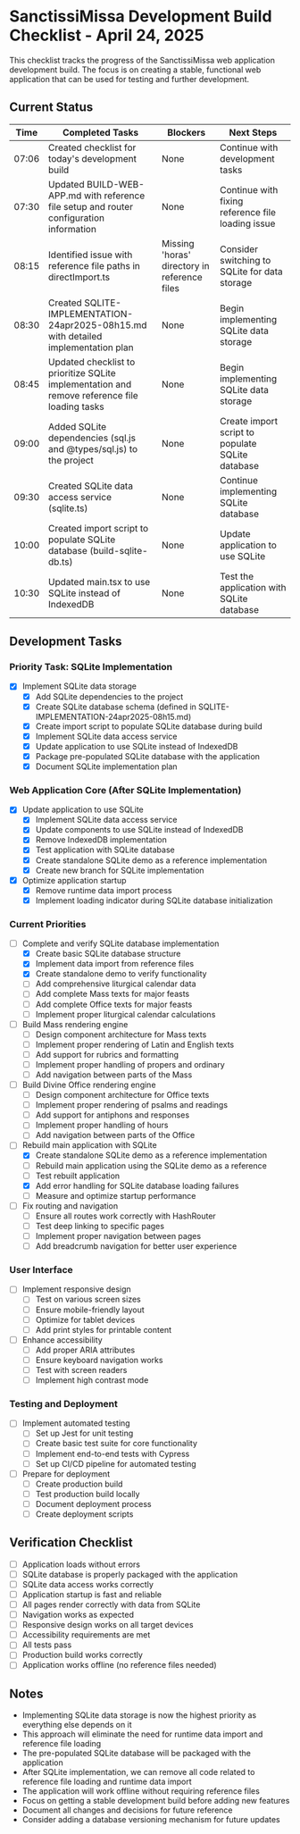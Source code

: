 # SanctissiMissa Development Build Checklist - April 24, 2025

This checklist tracks the progress of the SanctissiMissa web application development build. The focus is on creating a stable, functional web application that can be used for testing and further development.

## Current Status

| Time | Completed Tasks | Blockers | Next Steps |
|------|----------------|-----------|------------|
| 07:06 | Created checklist for today's development build | None | Continue with development tasks |
| 07:30 | Updated BUILD-WEB-APP.md with reference file setup and router configuration information | None | Continue with fixing reference file loading issue |
| 08:15 | Identified issue with reference file paths in directImport.ts | Missing 'horas' directory in reference files | Consider switching to SQLite for data storage |
| 08:30 | Created SQLITE-IMPLEMENTATION-24apr2025-08h15.md with detailed implementation plan | None | Begin implementing SQLite data storage |
| 08:45 | Updated checklist to prioritize SQLite implementation and remove reference file loading tasks | None | Begin implementing SQLite data storage |
| 09:00 | Added SQLite dependencies (sql.js and @types/sql.js) to the project | None | Create import script to populate SQLite database |
| 09:30 | Created SQLite data access service (sqlite.ts) | None | Continue implementing SQLite database |
| 10:00 | Created import script to populate SQLite database (build-sqlite-db.ts) | None | Update application to use SQLite |
| 10:30 | Updated main.tsx to use SQLite instead of IndexedDB | None | Test the application with SQLite database |

## Development Tasks

### Priority Task: SQLite Implementation

- [x] Implement SQLite data storage
  - [x] Add SQLite dependencies to the project
  - [x] Create SQLite database schema (defined in SQLITE-IMPLEMENTATION-24apr2025-08h15.md)
  - [x] Create import script to populate SQLite database during build
  - [x] Implement SQLite data access service
  - [x] Update application to use SQLite instead of IndexedDB
  - [x] Package pre-populated SQLite database with the application
  - [x] Document SQLite implementation plan

### Web Application Core (After SQLite Implementation)

- [x] Update application to use SQLite
  - [x] Implement SQLite data access service
  - [x] Update components to use SQLite instead of IndexedDB
  - [x] Remove IndexedDB implementation
  - [x] Test application with SQLite database
  - [x] Create standalone SQLite demo as a reference implementation
  - [x] Create new branch for SQLite implementation

- [x] Optimize application startup
  - [x] Remove runtime data import process
  - [x] Implement loading indicator during SQLite database initialization

### Current Priorities

- [ ] Complete and verify SQLite database implementation
  - [x] Create basic SQLite database structure
  - [x] Implement data import from reference files
  - [x] Create standalone demo to verify functionality
  - [ ] Add comprehensive liturgical calendar data
  - [ ] Add complete Mass texts for major feasts
  - [ ] Add complete Office texts for major feasts
  - [ ] Implement proper liturgical calendar calculations

- [ ] Build Mass rendering engine
  - [ ] Design component architecture for Mass texts
  - [ ] Implement proper rendering of Latin and English texts
  - [ ] Add support for rubrics and formatting
  - [ ] Implement proper handling of propers and ordinary
  - [ ] Add navigation between parts of the Mass

- [ ] Build Divine Office rendering engine
  - [ ] Design component architecture for Office texts
  - [ ] Implement proper rendering of psalms and readings
  - [ ] Add support for antiphons and responses
  - [ ] Implement proper handling of hours
  - [ ] Add navigation between parts of the Office

- [ ] Rebuild main application with SQLite
  - [x] Create standalone SQLite demo as a reference implementation
  - [ ] Rebuild main application using the SQLite demo as a reference
  - [ ] Test rebuilt application
  - [x] Add error handling for SQLite database loading failures
  - [ ] Measure and optimize startup performance

- [ ] Fix routing and navigation
  - [ ] Ensure all routes work correctly with HashRouter
  - [ ] Test deep linking to specific pages
  - [ ] Implement proper navigation between pages
  - [ ] Add breadcrumb navigation for better user experience

### User Interface

- [ ] Implement responsive design
  - [ ] Test on various screen sizes
  - [ ] Ensure mobile-friendly layout
  - [ ] Optimize for tablet devices
  - [ ] Add print styles for printable content

- [ ] Enhance accessibility
  - [ ] Add proper ARIA attributes
  - [ ] Ensure keyboard navigation works
  - [ ] Test with screen readers
  - [ ] Implement high contrast mode

### Testing and Deployment

- [ ] Implement automated testing
  - [ ] Set up Jest for unit testing
  - [ ] Create basic test suite for core functionality
  - [ ] Implement end-to-end tests with Cypress
  - [ ] Set up CI/CD pipeline for automated testing

- [ ] Prepare for deployment
  - [ ] Create production build
  - [ ] Test production build locally
  - [ ] Document deployment process
  - [ ] Create deployment scripts

## Verification Checklist

- [ ] Application loads without errors
- [ ] SQLite database is properly packaged with the application
- [ ] SQLite data access works correctly
- [ ] Application startup is fast and reliable
- [ ] All pages render correctly with data from SQLite
- [ ] Navigation works as expected
- [ ] Responsive design works on all target devices
- [ ] Accessibility requirements are met
- [ ] All tests pass
- [ ] Production build works correctly
- [ ] Application works offline (no reference files needed)

## Notes

- Implementing SQLite data storage is now the highest priority as everything else depends on it
- This approach will eliminate the need for runtime data import and reference file loading
- The pre-populated SQLite database will be packaged with the application
- After SQLite implementation, we can remove all code related to reference file loading and runtime data import
- The application will work offline without requiring reference files
- Focus on getting a stable development build before adding new features
- Document all changes and decisions for future reference
- Consider adding a database versioning mechanism for future updates
